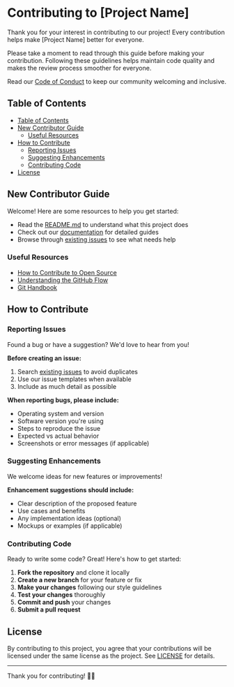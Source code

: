 # Contributing to [Project Name] <!-- omit in toc -->

Thank you for your interest in contributing to our project! Every contribution helps make [Project Name] better for everyone. 

Please take a moment to read through this guide before making your contribution. Following these guidelines helps maintain code quality and makes the review process smoother for everyone.

Read our [Code of Conduct](./CODE_OF_CONDUCT.md) to keep our community welcoming and inclusive.

## Table of Contents

- [Table of Contents](#table-of-contents)
- [New Contributor Guide](#new-contributor-guide)
  - [Useful Resources](#useful-resources)
- [How to Contribute](#how-to-contribute)
  - [Reporting Issues](#reporting-issues)
  - [Suggesting Enhancements](#suggesting-enhancements)
  - [Contributing Code](#contributing-code)
- [License](#license)

## New Contributor Guide

Welcome! Here are some resources to help you get started:

- Read the [README.md](./README.md) to understand what this project does
- Check out our [documentation](./docs/) for detailed guides
- Browse through [existing issues](../../issues) to see what needs help

### Useful Resources

- [How to Contribute to Open Source](https://opensource.guide/how-to-contribute/)
- [Understanding the GitHub Flow](https://guides.github.com/introduction/flow/)
- [Git Handbook](https://guides.github.com/introduction/git-handbook/)


## How to Contribute

### Reporting Issues

Found a bug or have a suggestion? We'd love to hear from you!

**Before creating an issue:**
1. Search [existing issues](../../issues) to avoid duplicates
2. Use our issue templates when available
3. Include as much detail as possible

**When reporting bugs, please include:**
- Operating system and version
- Software version you're using
- Steps to reproduce the issue
- Expected vs actual behavior
- Screenshots or error messages (if applicable)

### Suggesting Enhancements

We welcome ideas for new features or improvements!

**Enhancement suggestions should include:**
- Clear description of the proposed feature
- Use cases and benefits
- Any implementation ideas (optional)
- Mockups or examples (if applicable)

### Contributing Code

Ready to write some code? Great! Here's how to get started:

1. **Fork the repository** and clone it locally
2. **Create a new branch** for your feature or fix
3. **Make your changes** following our style guidelines
4. **Test your changes** thoroughly
5. **Commit and push** your changes
6. **Submit a pull request**


## License

By contributing to this project, you agree that your contributions will be licensed under the same license as the project. See [LICENSE](./LICENSE) for details.

---

Thank you for contributing! :tada::tada:
